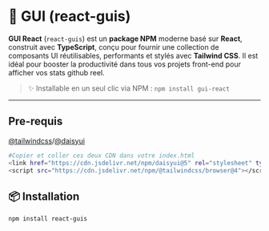 # 🔌 GUI (react-guis)

**GUI React** (`react-guis`) est un **package NPM** moderne basé sur **React**, construit avec **TypeScript**, conçu pour fournir une collection de composants UI réutilisables, performants et stylés avec **Tailwind CSS**. Il est idéal pour booster la productivité dans tous vos projets front-end pour afficher vos stats github reel.

> ✨ Installable en un seul clic via NPM : `npm install gui-react`

---
## Pre-requis
[@tailwindcss](https://tailwindcss.com/)/[@daisyui](https://daisyui.com/)
```bash
#Copier et coller ces deux CDN dans votre index.html
<link href="https://cdn.jsdelivr.net/npm/daisyui@5" rel="stylesheet" type="text/css" />
<script src="https://cdn.jsdelivr.net/npm/@tailwindcss/browser@4"></script>

```
## 📦 Installation

```bash
npm install react-guis
